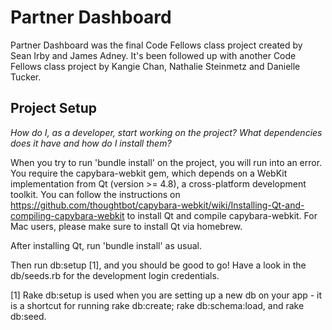 # Partner Dashboard 

Partner Dashboard was the final Code Fellows class project created by Sean Irby and James Adney. It's been followed up with another Code Fellows class project by Kangie Chan, Nathalie Steinmetz and Danielle Tucker.

## Project Setup

_How do I, as a developer, start working on the project? What dependencies does it have and how do I install them?_

When you try to run 'bundle install' on the project, you will run into an error. You require the capybara-webkit gem, which depends on a WebKit implementation from Qt (version >= 4.8), a cross-platform development toolkit. You can follow the instructions on https://github.com/thoughtbot/capybara-webkit/wiki/Installing-Qt-and-compiling-capybara-webkit to install Qt and compile capybara-webkit. For Mac users, please make sure to install Qt via homebrew.

After installing Qt, run 'bundle install' as usual.

Then run db:setup [1], and you should be good to go! Have a look in the db/seeds.rb for the development login credentials.




[1] Rake db:setup is used when you are setting up a new db on your app - it is a shortcut for running rake db:create; rake db:schema:load, and rake db:seed.
